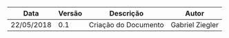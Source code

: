 |Data|Versão|Descrição|Autor|
|----|------|---------|-----|
|22/05/2018|0.1|Criação do Documento|Gabriel Ziegler|
